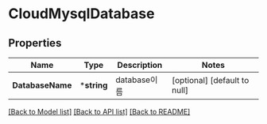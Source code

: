 # CloudMysqlDatabase

## Properties
Name | Type | Description | Notes
------------ | ------------- | ------------- | -------------
**DatabaseName** | ***string** | database이름 | [optional] [default to null]

[[Back to Model list]](../README.md#documentation-for-models) [[Back to API list]](../README.md#documentation-for-api-endpoints) [[Back to README]](../README.md)


